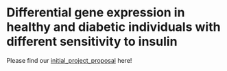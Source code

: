 # Differential gene expression in healthy and diabetic individuals with different sensitivity to insulin


Please find our [initial_project_proposal](Reports/initial_project_proposal.md) here!
